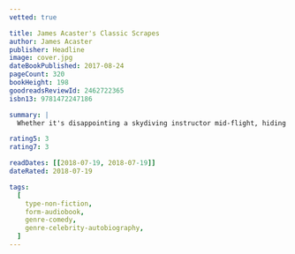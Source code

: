 ```yaml
---
vetted: true

title: James Acaster's Classic Scrapes
author: James Acaster
publisher: Headline
image: cover.jpg
dateBookPublished: 2017-08-24
pageCount: 320
bookHeight: 198
goodreadsReviewId: 2462722365
isbn13: 9781472247186

summary: |
  Whether it's disappointing a skydiving instructor mid-flight, hiding from thugs in a bush wearing a bright red dress, or annoying the Kettering Board Games club, a didgeridoo-playing conspiracy theorist and some bemused Christians, James is always finding new ways to embarrass himself. Appearing on Josh Widdicombe's radio show to recount these stories, the feature was christened 'James Acaster's classic scrapes'. Here, in his first book, James recounts these tales (including never-before-heard stories) along with self-penned drawings, in all their glorious stupidity.

rating5: 3
rating7: 3

readDates: [[2018-07-19, 2018-07-19]]
dateRated: 2018-07-19

tags:
  [
    type-non-fiction,
    form-audiobook,
    genre-comedy,
    genre-celebrity-autobiography,
  ]
---
```

